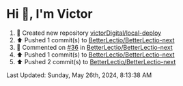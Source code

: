 <h1>Hi 👋, I'm Victor </h1>

<!--RECENT_ACTIVITY:start-->
1. 📔 Created new repository [victorDigital/local-deploy](https://github.com/victorDigital/local-deploy)<br>
2. ⬆️ Pushed 1 commit(s) to [BetterLectio/BetterLectio-next](https://github.com/BetterLectio/BetterLectio-next)<br>
3. 💬 Commented on [#36](https://github.com/BetterLectio/BetterLectio-next/issues/36#issuecomment-2122443186) in [BetterLectio/BetterLectio-next](https://github.com/BetterLectio/BetterLectio-next)<br>
4. ⬆️ Pushed 1 commit(s) to [BetterLectio/BetterLectio-next](https://github.com/BetterLectio/BetterLectio-next)<br>
5. ⬆️ Pushed 2 commit(s) to [BetterLectio/BetterLectio-next](https://github.com/BetterLectio/BetterLectio-next)<br>
<!--RECENT_ACTIVITY:end-->

<!--RECENT_ACTIVITY:last_update-->
Last Updated: Sunday, May 26th, 2024, 8:13:38 AM
<!--RECENT_ACTIVITY:last_update_end-->
